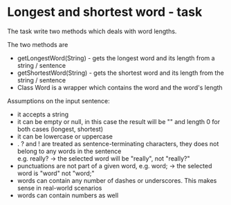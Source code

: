 # Longest and shortest word - task

The task write two methods which deals with word lengths.

The two methods are
- getLongestWord(String) - gets the longest word and its length from a string / sentence
- getShortestWord(String) - gets the shortest word and its length from the string / sentence
- Class Word is a wrapper which contains the word and the word's length

Assumptions on the input sentence:
- it accepts a string
- it can be empty or null, in this case the result will be "" and length 0 for both cases (longest, shortest)
- it can be lowercase or uppercase
- . ? and ! are treated as sentence-terminating characters, they does not belong to any words in the sentence\
  e.g. really? -> the selected word will be "really", not "really?"
- punctuations are not part of a given word, e.g. word; -> the selected word is "word" not "word;"
- words can contain any number of dashes or underscores. This makes sense in real-world scenarios
- words can contain numbers as well
